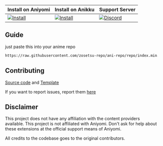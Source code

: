| Install on Aniyomi | Install on Anikku | Support Server |
|--------------------|-------------------|----------------|
| [![Install](https://img.shields.io/badge/Click%20here%20to%20install%20this%20repo-blue&style=flat)](https://intradeus.github.io/http-protocol-redirector/?r=aniyomi://add-repo?url=https://raw.githubusercontent.com/zosetsu-repo/ani-repo/repo/index.min.json) | [![Install](https://img.shields.io/badge/Click%20here%20to%20install%20repo-gray?style=flat&labelColor=red)](https://intradeus.github.io/http-protocol-redirector/?r=anikku://add-repo?url=https://raw.githubusercontent.com/zosetsu-repo/ani-repo/repo/index.min.json) | [![Discord](https://img.shields.io/discord/1242381704459452488?label=discord&labelColor=7289da&color=2c2f33&style=flat)](https://discord.gg/85jB7V5AJR) |

## Guide

just paste this into your anime repo

```html
https://raw.githubusercontent.com/zosetsu-repo/ani-repo/repo/index.min.json
```

## Contributing

[Source code](https://github.com/zosetsu-repo/aniyomi-extensions) and [Template](https://github.com/zosetsu-repo/aniyomi-extensions/blob/master/CONTRIBUTING.md)

If you want to report issues, report them [here](https://github.com/zosetsu-repo/aniyomi-extensions/issues/new/choose)

## Disclaimer

This project does not have any affiliation with the content providers available.
This project is not affiliated with Aniyomi.
Don't ask for help about these extensions at the official support means of Aniyomi.

All credits to the codebase goes to the original contributors.
